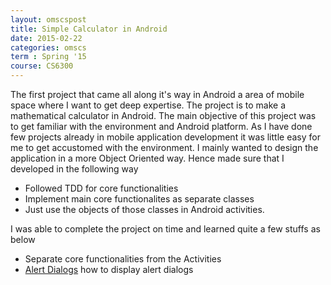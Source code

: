 ```yaml
---
layout: omscspost
title: Simple Calculator in Android 
date: 2015-02-22
categories: omscs
term : Spring '15 
course: CS6300
---
```


The first project that came all along it's way in Android a area of mobile space where I want to get deep expertise.
The project is to make a mathematical calculator in Android.
The main objective of this project was to get familiar with the environment and Android platform.
As I have done few projects already in mobile application development it was little easy for me to get accustomed with the environment. I mainly wanted to design the application in a more Object Oriented way. Hence made sure that I developed in the following way

*	Followed TDD for core functionalities
* 	Implement main core functionalites as separate classes
*	Just use the objects of those classes in Android activities.

I was able to complete the project on time and learned quite a few stuffs as below

*	Separate core functionalities from the Activities
*	[Alert Dialogs](http://developer.android.com/reference/android/app/AlertDialog.html) how to display alert dialogs

